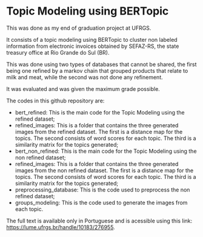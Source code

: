 # Topic Modeling using BERTopic

This was done as my end of graduation project at UFRGS.

It consists of a topic modeling using BERTopic to cluster non labeled information from electronic invoices obtained by SEFAZ-RS, the state treasury office at Rio Grande do Sul (BR).

This was done using two types of databases that cannot be shared, the first being one refined by a markov chain that grouped products that relate to milk and meat, while the second was not done any refinement.

It was evaluated and was given the maximum grade possible.

The codes in this github repository are:

* bert_refined: This is the main code for the Topic Modeling using the refined dataset;
* refined_images: This is a folder that contains the three generated images from the refined dataset. The first is a distance map for the topics. The second consists of word scores for each topic. The third is a similarity matrix for the topics generated;
* bert_non_refined: This is the main code for the Topic Modeling using the non refined dataset;
* refined_images: This is a folder that contains the three generated images from the non refined dataset. The first is a distance map for the topics. The second consists of word scores for each topic. The third is a similarity matrix for the topics generated;
* preprocessing_database: This is the code used to preprocess the non refined dataset;
* groups_modeling: This is the code used to generate the images from each topic.

The full text is available only in Portuguese and is acessible using this link: https://lume.ufrgs.br/handle/10183/276955.
